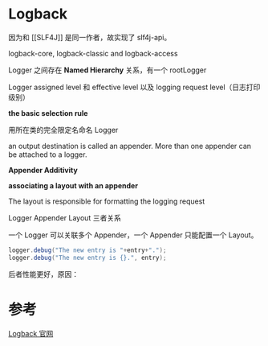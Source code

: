 # Logback

因为和 [[SLF4J]] 是同一作者，故实现了 slf4j-api。

logback-core, logback-classic and logback-access

Logger 之间存在 **Named Hierarchy** 关系，有一个 rootLogger

Logger assigned level 和 effective level 以及 logging request level（日志打印级别）

**the basic selection rule**

用所在类的完全限定名命名 Logger

an output destination is called an appender.
More than one appender can be attached to a logger.

**Appender Additivity**

**associating a layout with an appender**

The layout is responsible for formatting the logging request


Logger Appender Layout 三者关系

一个 Logger 可以关联多个 Appender，一个 Appender 只能配置一个 Layout。

```java
logger.debug("The new entry is "+entry+".");
logger.debug("The new entry is {}.", entry);
```


后者性能更好，原因：



# 参考

[Logback 官网](https://logback.qos.ch/)